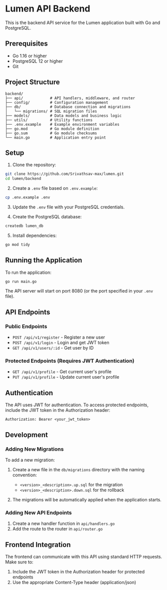 # Lumen API Backend

This is the backend API service for the Lumen application built with Go and PostgreSQL.

## Prerequisites

- Go 1.16 or higher
- PostgreSQL 12 or higher
- Git

## Project Structure

```
backend/
├── api/            # API handlers, middleware, and router
├── config/         # Configuration management
├── db/             # Database connection and migrations
│   └── migrations/ # SQL migration files
├── models/         # Data models and business logic
├── utils/          # Utility functions
├── .env.example    # Example environment variables
├── go.mod          # Go module definition
├── go.sum          # Go module checksums
└── main.go         # Application entry point
```

## Setup

1. Clone the repository:

```bash
git clone https://github.com/Srivathsav-max/lumen.git
cd lumen/backend
```

2. Create a `.env` file based on `.env.example`:

```bash
cp .env.example .env
```

3. Update the `.env` file with your PostgreSQL credentials.

4. Create the PostgreSQL database:

```bash
createdb lumen_db
```

5. Install dependencies:

```bash
go mod tidy
```

## Running the Application

To run the application:

```bash
go run main.go
```

The API server will start on port 8080 (or the port specified in your `.env` file).

## API Endpoints

### Public Endpoints

- `POST /api/v1/register` - Register a new user
- `POST /api/v1/login` - Login and get JWT token
- `GET /api/v1/users/:id` - Get user by ID

### Protected Endpoints (Requires JWT Authentication)

- `GET /api/v1/profile` - Get current user's profile
- `PUT /api/v1/profile` - Update current user's profile

## Authentication

The API uses JWT for authentication. To access protected endpoints, include the JWT token in the Authorization header:

```
Authorization: Bearer <your_jwt_token>
```

## Development

### Adding New Migrations

To add a new migration:

1. Create a new file in the `db/migrations` directory with the naming convention:
   - `<version>_<description>.up.sql` for the migration
   - `<version>_<description>.down.sql` for the rollback

2. The migrations will be automatically applied when the application starts.

### Adding New API Endpoints

1. Create a new handler function in `api/handlers.go`
2. Add the route to the router in `api/router.go`

## Frontend Integration

The frontend can communicate with this API using standard HTTP requests. Make sure to:

1. Include the JWT token in the Authorization header for protected endpoints
2. Use the appropriate Content-Type header (application/json)
